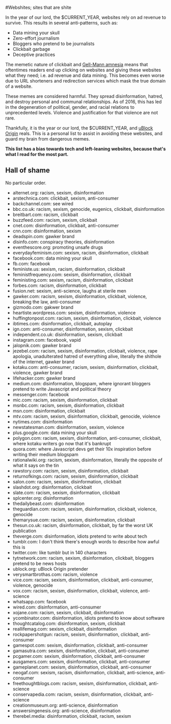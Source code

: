 #Webshites; sites that are shite

In the year of our lord, the $CURRENT_YEAR, websites rely on ad revenue to survive. This results in several anti-patterns, such as:

- Data mining your skull
- Zero-effort journalism
- Bloggers who pretend to be journalists
- Clickbait garbage
- Deceptive practices

The memetic nature of clickbait and [Gell-Mann amnesia](https://www.goodreads.com/quotes/65213-briefly-stated-the-gell-mann-amnesia-effect-is-as-follows-you) means that oftentimes readers end up clicking on websites and giving these websites what they need; i.e. ad revenue and data mining. This becomes even worse due to URL shorteners and redirection services which mask the true domain of a website.

These memes are considered harmful. They spread disinformation, hatred, and destroy personal and communal relationships. As of 2016, this has led in the degeneration of political, gender, and racial relations to unprecedented levels. Violence and justification for that violence are not rare.

Thankfully, it is the year or our lord, the $CURRENT_YEAR, and [uBlock Origin](https://github.com/gorhill/uBlock) reals. This is a personal list to assist in avoiding these websites, and guard my brain from dangerous memes.

**This list has a bias towards tech and left-leaning websites, because that's what I read for the most part.**

## Hall of shame

No particular order.

- alternet.org: racism, sexism, disinformation
- arstechnica.com: clickbait, sexism, anti-consumer
- backchannel.com: see wired
- bbc.co.uk: racism, sexism, genocide, eugenics, clickbait, disinformation
- breitbart.com: racism, clickbait
- buzzfeed.com: racism, sexism, clickbait
- cnet.com: disinformation, clickbait, anti-consumer
- cnn.com: disinformation, sexism
- deadspin.com: gawker brand
- disinfo.com: conspiracy theories, disinformation
- eventhescore.org: promoting unsafe drugs
- everydayfeminism.com: sexism, racism, disinformation, clickbait
- facebook.com: data mining your skull
- fb.com: facebook
- feministe.us: sexism, racism, disinformation, clickbait
- feministfrequency.com: sexism, disinformation, clickbait
- feministing.com: sexism, racism, disinformation, clickbait
- forbes.com: racism, disinformation, clickbait
- fusion.net: sexism, anti-science, laughs at sterile men
- gawker.com: racism, sexism, disinformation, clickbait, violence, breaking the law, anti-consumer
- gizmodo.com: gakwer brand
- heartiste.wordpress.com: sexism, disinformation, violence
- huffingtonpost.com: racism, sexism, disinformation, clickbait, violence
- ibtimes.com: disinformation, clickbait, autoplay
- ign.com: anti-consumer, disinformation, sexism, clickbait
- independent.co.uk: disinformation, sexism, clickbait
- instagram.com: facebook, vapid
- jalopnik.com: gawker brand
- jezebel.com: racism, sexism, disinformation, clickbait, violence, rape apologia, unadulterated hatred of everything alive, literally the shithole of the internet, gawker brand
- kotaku.com: anti-consumer, racism, sexism, disinformation, clickbait, violence, gawker brand
- lifehacker.com: gawker brand
- medium.com: disinformation, blogspam, where ignorant bloggers pretend to write Javascript and political theory
- messenger.com: facebook
- mic.com: racism, sexism, disinformation, clickbait
- msnbc.com: racism, sexism, disinformation, clickbait
- msn.com: disinformation, clickbait
- mtv.com: racism, sexism, disinformation, clickbait, genocide, violence
- nytimes.com: disinformation
- newstatesman.com: disinformation, sexism, violence
- plus.google.com: data mining your skull
- polygon.com: racism, sexism, disinformation, anti-consumer, clickbait, where kotaku writers go now that it's bankrupt
- quora.com: where Javascript devs get their 10x inspiration before writing their medium blogspam
- rationalwiki.org: racism, sexism, disinformation, literally the opposite of what it says on the tin
- rawstory.com: racism, sexism, disinformation, clickbait
- returnofkings.com: racism, sexism, disinformation, clickbait
- salon.com: racism, sexism, disinformation, clickbait
- slashdot.org: disinformation, clickbait
- slate.com: racism, sexism, disinformation, clickbait
- splcenter.org: disinformation
- thedailybeast.com: disinformation
- theguardian.com: racism, sexism, disinformation, clickbait, violence, genocide
- themarysue.com: racism, sexism, disinformation, clickbait
- thesun.co.uk: racism, disinformation, clickbait, by far the worst UK publication
- theverge.com: disinformation, idiots pretend to write about tech
- tumblr.com: I don't think there's enough words to describe how awful this is
- twitter.com: like tumblr but in 140 characters
- tytnetwork.com: racism, sexism, disinformation, clickbait, bloggers pretend to be news  hosts
- ublock.org: uBlock Origin pretender
- verysmartbrothas.com: racism, violence
- vice.com: racism, sexism, disinformation, clickbait, anti-consumer, violence, genocide
- vox.com: racism, sexism, disinformation, clickbait, violence, anti-science
- whatsapp.com: facebook
- wired.com: disinformation, anti-consumer
- xojane.com: racism, sexism, clickbait, disinformation
- ycombinator.com: disinformation, idiots pretend to know about software
- thoughtcatalog.com: disinformation, sexism, clickbait
- reallifemag.com: sexism, clickbait, disinformation
- rockpapershotgun: racism, sexism, disinformation, clickbait, anti-consumer
- gamespot.com: sexism, disinformation, clickbait, anti-consumer
- gamasutra.com: sexism, disinformation, clickbait, anti-consumer
- pcgamer.com: sexism, disinformation, clickbait, anti-consumer
- ausgamers.com: sexism, disinformation, clickbait, anti-consumer
- gameplanet.com: sexism, disinformation, clickbait, anti-consumer
- neogaf.com: sexism, racism, disinformation, clickbait, anti-science, anti-consumer
- freethoughtblogs.com: racism, sexism, disinformation, clickbait, anti-science
- conservapedia.com: racism, sexism, disinformation, clickbait, anti-science
- creationmuseum.org: anti-science, disinformation
- answersingenesis.org: anti-science, disinformation
- therebel.media: disinformation, clickbait, racism, sexism
